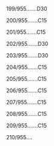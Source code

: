 199/955.......D30 


200/955.......C15 


201/955.......C15 


202/955.......D30 


203/955.......D30 


204/955.......C15 


205/955.......C15 


206/955.......C15 


207/955.......C15 


208/955.......C15 


209/955.......C15 


210/955.... 

